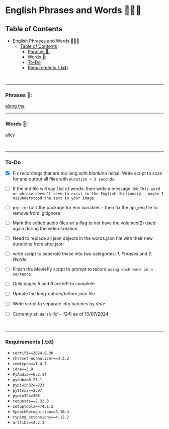 # English Phrases and Words 📰📃😃

## Table of Contents

- [English Phrases and Words 📰📃😃](#english-phrases-and-words-)
  - [Table of Contents](#table-of-contents)
    - [Phrases 📃:](#phrases-)
    - [Words 📃:](#words-)
    - [To-Do](#to-do)
    - [Requirements (**.txt**)](#requirements-txt)

<br/>

---

### Phrases 📃:

[along the](md/phrases/along_the.md)

---

### Words 📃:

[alley](md/words/alley.md)

<br/>

---

### To-Do

- [X] Fix recordings that are too long with *blank/no noise*. Write script to scan for and output all files with `duration > 3 seconds`. 
  
- [ ] If the md file will say *List of words:* then write a message like `This word or phrase doesn't seem to exist in the English dictionary - maybe I misunderstood the text in your image`

- [ ] `pip install` the package for env variables - then fix the api_req file to remove from .gitignore
- [ ] Mark the edited audio files w/ a flag to not have the volumex(2) used again during the video creation
- [ ] Need to replace all json objects in the words.json file with their new durations from after.json 

- [ ] write script to seperate these into two categories: *1. Phrases* and *2. Words*.
- [ ] Finish the MoviePy script to prompt to record `using each word in a sentence` 
- [ ] Only pages *5* and *6* are left to complete
- [ ] Update the long-entries/before.json file
- [ ] Write script to separate into batches by *date*
- [ ] Currently at: `Harsh` (*id = 124*) as of 10/07/2024

<br/>

---

### Requirements (**.txt**)

- `certifi==2024.8.30`
- `charset-normalizer==3.3.2`
- `comtypes==1.4.7`
- `idna==3.9`
- `PyAudio==0.2.14`
- `pydub==0.25.1`
- `pypiwin32==223`
- `pyttsx3==2.97`
- `pywin32==306`
- `requests==2.32.3`
- `setuptools==74.1.2`
- `SpeechRecognition==3.10.4`
- `typing_extensions==4.12.2`
- `urllib3==2.2.3`
